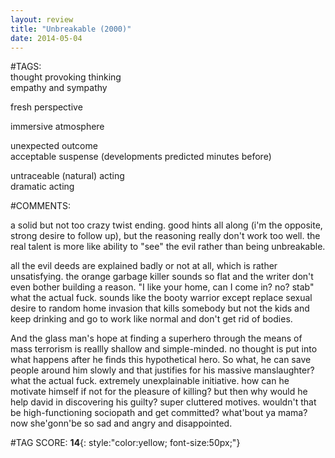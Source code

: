 ```yaml
---  
layout: review  
title: "Unbreakable (2000)"  
date: 2014-05-04  
---  
```

  
#TAGS:  
thought provoking thinking  
empathy and sympathy  
  
fresh perspective  
  
immersive atmosphere  
  
unexpected outcome  
acceptable suspense (developments predicted minutes before)  
  
untraceable (natural) acting  
dramatic acting  
  
#COMMENTS:  
  
a solid but not too crazy twist ending. good hints all along (i'm the opposite, strong desire to follow up), but the reasoning really don't work too well. the real talent is more like ability to "see" the evil rather than being unbreakable.  
  
all the evil deeds are explained badly or not at all, which is rather unsatisfying. the orange garbage killer sounds so flat and the writer don't even bother building a reason. "I like your home, can I come in? no? stab" what the actual fuck. sounds like the booty warrior except replace sexual desire to random home invasion that kills somebody but not the kids and keep drinking and go to work like normal and don't get rid of bodies.  
  
And the glass man's hope at finding a superhero through the means of mass terrorism is reallly shallow and simple-minded. no thought is put into what happens after he finds this hypothetical hero. So what, he can save people around him slowly and that justifies for his massive manslaughter? what the actual fuck. extremely unexplainable initiative. how can he motivate himself if not for the pleasure of killing? but then why would he help david in discovering his guilty? super cluttered motives. wouldn't that be high-functioning sociopath and get committed? what'bout ya mama? now she'gonn'be so sad and angry and disappointed.  
  
  
  
  
  
#TAG SCORE: **14**{: style:"color:yellow; font-size:50px;"}  
